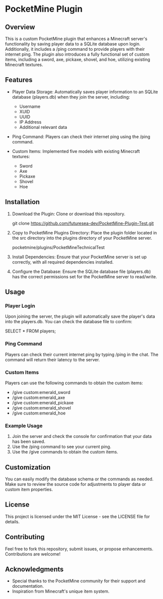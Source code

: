 # PocketMine Plugin

## Overview

This is a custom PocketMine plugin that enhances a Minecraft server's functionality by saving player data to a SQLite database upon login. Additionally, it includes a /ping command to provide players with their internet ping. The plugin also introduces a fully functional set of custom items, including a sword, axe, pickaxe, shovel, and hoe, utilizing existing Minecraft textures.

## Features

- Player Data Storage: Automatically saves player information to an SQLite database (players.db) when they join the server, including:
  - Username
  - XUID
  - UUID
  - IP Address
  - Additional relevant data
 
- Ping Command: Players can check their internet ping using the /ping command.
  
- Custom Items: Implemented five models with existing Minecraft textures:
  - Sword
  - Axe
  - Pickaxe
  - Shovel
  - Hoe

## Installation

1. Download the Plugin: Clone or download this repository.

   git clone https://github.com/futuresea-dev/PocketMine-Plugin-Test.git

2. Copy to PocketMine Plugins Directory: Place the plugin folder located in the src directory into the plugins directory of your PocketMine server.

   pocketmine/plugins/PocketMineTechnicalTest

3. Install Dependencies: Ensure that your PocketMine server is set up correctly, with all required dependencies installed.

4. Configure the Database: Ensure the SQLite database file (players.db) has the correct permissions set for the PocketMine server to read/write.

## Usage

### Player Login

Upon joining the server, the plugin will automatically save the player's data into the players.db. You can check the database file to confirm:

SELECT * FROM players;

### Ping Command

Players can check their current internet ping by typing /ping in the chat. The command will return their latency to the server.

### Custom Items

Players can use the following commands to obtain the custom items:

- /give <username> custom:emerald_sword
- /give <username> custom:emerald_axe
- /give <username> custom:emerald_pickaxe
- /give <username> custom:emerald_shovel
- /give <username> custom:emerald_hoe

### Example Usage

1. Join the server and check the console for confirmation that your data has been saved.
2. Use the /ping command to see your current ping.
3. Use the /give commands to obtain the custom items.

## Customization

You can easily modify the database schema or the commands as needed. Make sure to review the source code for adjustments to player data or custom item properties.

## License

This project is licensed under the MIT License - see the LICENSE file for details.

## Contributing

Feel free to fork this repository, submit issues, or propose enhancements. Contributions are welcome!

## Acknowledgments

- Special thanks to the PocketMine community for their support and documentation.
- Inspiration from Minecraft's unique item system.
